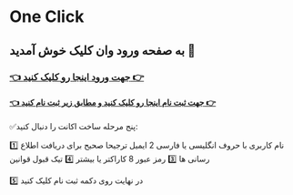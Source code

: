 # One Click
## به صفحه ورود وان کلیک خوش آمدید 👋 

### [👈 جهت ورود اینجا رو کلیک کنید 👉](https://god.onelivepc.com)



#### [👈 جهت ثبت نام اینجا رو کلیک کنید و مطابق زیر ثبت نام کنید 👉](https://god.onelivepc.com/register?aff=TcVmxbIjz8)

✅️پنج مرحله ساخت اکانت را دنبال کنید:

1️⃣ نام کاربری با حروف انگلیسی یا فارسی
2️ ایمیل ترجیحا صحیح برای دریافت اطلاع رسانی ها
3️⃣ رمز عبور 8 کاراکتر یا بیشتر
4️⃣ تیک قبول قوانین

5️⃣ در نهایت روی دکمه ثبت نام کلیک کنید
